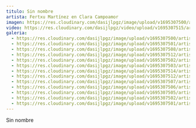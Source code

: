 ```yaml
---
titulo: Sin nombre
artista: Fertxu Martínez en Clara Campoamor
imagen: https://res.cloudinary.com/dasijlpgz/image/upload/v1695307500/artistas/Fertxu%20Mart%C3%ADnez%20-%20Clara%20Campoamor/Sin%20nombre/P1060840.jpg
video: https://res.cloudinary.com/dasijlpgz/video/upload/v1695307515/artistas/Fertxu%20Mart%C3%ADnez%20-%20Clara%20Campoamor/Sin%20nombre/Sin_t%C3%ADtulo_1-2.mp4
galeria:
  - https://res.cloudinary.com/dasijlpgz/image/upload/v1695307500/artistas/Fertxu%20Mart%C3%ADnez%20-%20Clara%20Campoamor/Sin%20nombre/P1060840.jpg
  - https://res.cloudinary.com/dasijlpgz/image/upload/v1695307501/artistas/Fertxu%20Mart%C3%ADnez%20-%20Clara%20Campoamor/Sin%20nombre/P1060842.jpg
  - https://res.cloudinary.com/dasijlpgz/image/upload/v1695307508/artistas/Fertxu%20Mart%C3%ADnez%20-%20Clara%20Campoamor/Sin%20nombre/P1060855.jpg
  - https://res.cloudinary.com/dasijlpgz/image/upload/v1695307512/artistas/Fertxu%20Mart%C3%ADnez%20-%20Clara%20Campoamor/Sin%20nombre/P1060856.jpg
  - https://res.cloudinary.com/dasijlpgz/image/upload/v1695307502/artistas/Fertxu%20Mart%C3%ADnez%20-%20Clara%20Campoamor/Sin%20nombre/P1060845.jpg
  - https://res.cloudinary.com/dasijlpgz/image/upload/v1695307503/artistas/Fertxu%20Mart%C3%ADnez%20-%20Clara%20Campoamor/Sin%20nombre/P1060849.jpg
  - https://res.cloudinary.com/dasijlpgz/image/upload/v1695307514/artistas/Fertxu%20Mart%C3%ADnez%20-%20Clara%20Campoamor/Sin%20nombre/P1060861.jpg
  - https://res.cloudinary.com/dasijlpgz/image/upload/v1695307512/artistas/Fertxu%20Mart%C3%ADnez%20-%20Clara%20Campoamor/Sin%20nombre/P1060859.jpg
  - https://res.cloudinary.com/dasijlpgz/image/upload/v1695307507/artistas/Fertxu%20Mart%C3%ADnez%20-%20Clara%20Campoamor/Sin%20nombre/P1060853.jpg
  - https://res.cloudinary.com/dasijlpgz/image/upload/v1695307506/artistas/Fertxu%20Mart%C3%ADnez%20-%20Clara%20Campoamor/Sin%20nombre/P1060852.jpg
  - https://res.cloudinary.com/dasijlpgz/image/upload/v1695307505/artistas/Fertxu%20Mart%C3%ADnez%20-%20Clara%20Campoamor/Sin%20nombre/P1060850.jpg
  - https://res.cloudinary.com/dasijlpgz/image/upload/v1695307502/artistas/Fertxu%20Mart%C3%ADnez%20-%20Clara%20Campoamor/Sin%20nombre/P1060848.jpg
  - https://res.cloudinary.com/dasijlpgz/image/upload/v1695307501/artistas/Fertxu%20Mart%C3%ADnez%20-%20Clara%20Campoamor/Sin%20nombre/P1060846.jpg
---
```

S﻿in nombre